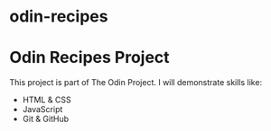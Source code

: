 # odin-recipes
# Odin Recipes Project

This project is part of The Odin Project. 
I will demonstrate skills like:
- HTML & CSS
- JavaScript
- Git & GitHub
  
